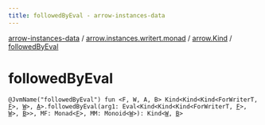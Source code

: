 ```yaml
---
title: followedByEval - arrow-instances-data
---
```


[arrow-instances-data](../../index.html) / [arrow.instances.writert.monad](../index.html) / [arrow.Kind](index.html) / [followedByEval](./followed-by-eval.html)

# followedByEval

`@JvmName("followedByEval") fun <F, W, A, B> Kind<Kind<Kind<ForWriterT, `[`F`](followed-by-eval.html#F)`>, `[`W`](followed-by-eval.html#W)`>, `[`A`](followed-by-eval.html#A)`>.followedByEval(arg1: Eval<Kind<Kind<Kind<ForWriterT, `[`F`](followed-by-eval.html#F)`>, `[`W`](followed-by-eval.html#W)`>, `[`B`](followed-by-eval.html#B)`>>, MF: Monad<`[`F`](followed-by-eval.html#F)`>, MM: Monoid<`[`W`](followed-by-eval.html#W)`>): Kind<`[`W`](followed-by-eval.html#W)`, `[`B`](followed-by-eval.html#B)`>`